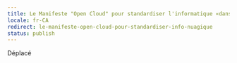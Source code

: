 ```yaml
---
title: Le Manifeste "Open Cloud" pour standardiser l'informatique «dans les nuages»
locale: fr-CA
redirect: le-manifeste-open-cloud-pour-standardiser-info-nuagique
status: publish
---
```


<NuxtLink to="/blog/2010/01/le-manifeste-open-cloud-pour-standardiser-info-nuagique">Déplacé</NuxtLink>
